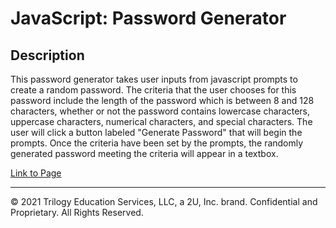 # JavaScript: Password Generator

## Description

This password generator takes user inputs from javascript prompts to create a random password. The criteria that the user chooses for this password include the length of the password which is between 8 and 128 characters, whether or not the password contains lowercase characters, uppercase characters, numerical characters, and special characters. The user will click a button labeled "Generate Password" that will begin the prompts. Once the criteria have been set by the prompts, the randomly generated password meeting the criteria will appear in a textbox.

[Link to Page](https://likearollinson.github.io/password-generator/)

- - -
© 2021 Trilogy Education Services, LLC, a 2U, Inc. brand. Confidential and Proprietary. All Rights Reserved.

